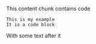 This content chunk contains code

```
This is my example
It is a code block
```

With some text after it